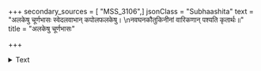 +++
secondary_sources = [ "MSS_3106",]
jsonClass = "Subhaashita"
text = "अलकेषु चूर्णभासः स्वेदलवाभान् कपोलफलकेषु।  \nनवघनकौतुकिनीनां वारिकणान् पश्यति कृतार्थः॥"
title = "अलकेषु चूर्णभासः"

+++

<details><summary>Text</summary>

अलकेषु चूर्णभासः स्वेदलवाभान् कपोलफलकेषु।  
नवघनकौतुकिनीनां वारिकणान् पश्यति कृतार्थः॥
</details>
